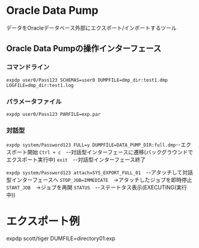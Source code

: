 # Oracle Data Pump
データをOracleデータベース外部にエクスポート/インポートするツール
## Oracle Data Pumpの操作インターフェース
### コマンドライン
`expdp user0/Pass123 SCHEMAS=user0 DUMPFILE=dmp_dir:test1.dmp LOGFILE=dmp_dir:test1.log`
### パラメータファイル
`expdp user0/Pass123 PARFILE=exp.par`
### 対話型
`expdp system/Password123 FULL=y DUMPFILE=DATA_PUMP_DIR:full.dmp`--エクスポート開始
`Ctrl + c`　--対話型インターフェースに遷移(バックグラウンドでエクスポート実行中)
`exit`　--対話型インターフェース終了

`expdp system/Password123 attach=SYS_EXPORT_FULL_01`　--アタッチして対話型インターフェースへ
`STOP_JOB=IMMEDIATE`　→アタッチしたジョブを即時停止
`START_JOB`　→ジョブを再開
`STATUS`　--ステートタス表示(EXECUTING(実行中))

# エクスポート例

expdp scott/tiger
DUMFILE=directory01:exp